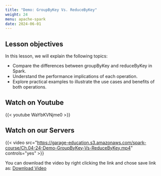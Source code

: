 ```yaml
---
title: "Demo: GroupByKey Vs. ReduceByKey"
weight: 24
menu: apache-spark
date: 2024-06-01
---
```


## Lesson objectives

In this lesson, we will explain the following topics:
- Compare the differences between groupByKey and reduceByKey in Spark.
- Understand the performance implications of each operation.
- Explore practical examples to illustrate the use cases and benefits of both operations.

## Watch on Youtube

{{< youtube WaYbKVNjme0 >}}

## Watch on our Servers

{{< video src="https://garage-education.s3.amazonaws.com/spark-course/Ch.04-24-Demo-GroupByKey-Vs-ReduceByKey.mp4" controls="yes" >}}

You can download the video by right clicking the link and chose save link as: [Download Video](https://garage-education.s3.amazonaws.com/spark-course/Ch.04-24-Demo-GroupByKey-Vs-ReduceByKey.mp4)
